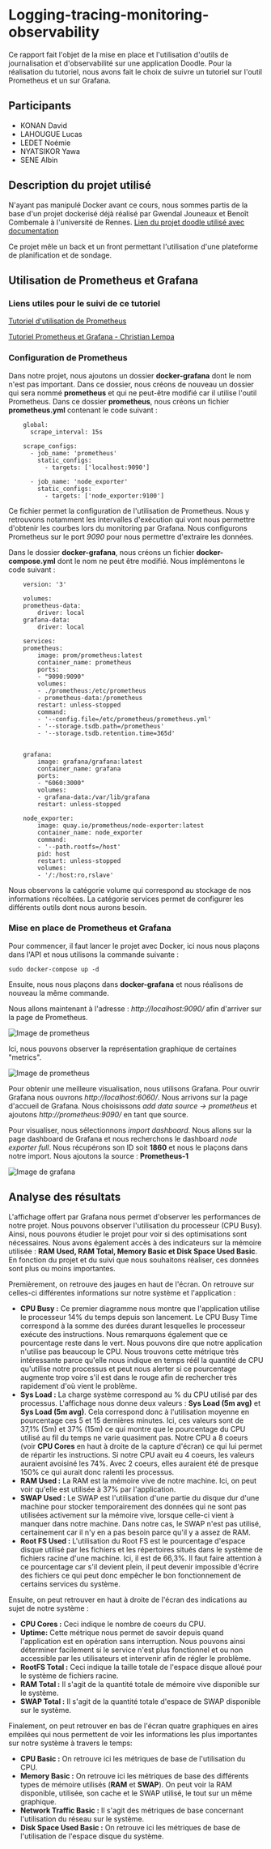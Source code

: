 # **Logging-tracing-monitoring-observability**

Ce rapport fait l'objet de la mise en place et l'utilisation d'outils de journalisation et d'observabilité sur une application Doodle. Pour la réalisation du tutoriel, nous avons fait le choix de suivre un tutoriel sur l'outil Prometheus et un sur Grafana.

## Participants
- KONAN David
- LAHOUGUE Lucas 
- LEDET Noémie 
- NYATSIKOR Yawa  
- SENE Albin 

 
## Description du projet utilisé

N'ayant pas manipulé Docker avant ce cours, nous sommes partis de la base d'un projet dockerisé déjà réalisé par Gwendal Jouneaux et Benoît Combemale à l'université de Rennes. 
[Lien du projet doodle utilisé avec documentation](https://github.com/nledet/DevOps)

Ce projet mêle un back et un front permettant l'utilisation d'une plateforme de planification et de sondage. 

## Utilisation de Prometheus et Grafana

### Liens utiles pour le suivi de ce tutoriel

[Tutoriel d'utilisation de Prometheus](https://prometheus.io/docs/prometheus/latest/getting_started/)

[Tutoriel Prometheus et Grafana - Christian Lempa](https://www.youtube.com/watch?v=9TJx7QTrTyo)

### Configuration de Prometheus 
Dans notre projet, nous ajoutons un dossier **docker-grafana** dont le nom n'est pas important. Dans ce dossier, nous créons de nouveau un dossier qui sera nommé **prometheus** et qui ne peut-être modifié car il utilise l'outil Prometheus. Dans ce dossier **prometheus**, nous créons un fichier **prometheus.yml** contenant le code suivant :

```
    global:
      scrape_interval: 15s 
    
    scrape_configs:
      - job_name: 'prometheus'
        static_configs:
          - targets: ['localhost:9090']

      - job_name: 'node_exporter'
        static_configs:
          - targets: ['node_exporter:9100']
```

Ce fichier permet la configuration de l'utilisation de Prometheus. Nous y retrouvons notamment les intervalles d'exécution qui vont nous permettre d'obtenir les courbes lors du monitoring par Grafana. Nous configurons Prometheus sur le port *9090* pour nous permettre d'extraire les données. 

Dans le dossier **docker-grafana**, nous créons un fichier **docker-compose.yml** dont le nom ne peut être modifié. Nous implémentons le code suivant :

```
    version: '3'

    volumes:
    prometheus-data:
        driver: local
    grafana-data:
        driver: local

    services:
    prometheus:
        image: prom/prometheus:latest
        container_name: prometheus
        ports:
        - "9090:9090"
        volumes:
        - ./prometheus:/etc/prometheus
        - prometheus-data:/prometheus
        restart: unless-stopped
        command:
        - '--config.file=/etc/prometheus/prometheus.yml'
        - '--storage.tsdb.path=/prometheus'
        - '--storage.tsdb.retention.time=365d'


    grafana:
        image: grafana/grafana:latest
        container_name: grafana
        ports:
        - "6060:3000"
        volumes:
        - grafana-data:/var/lib/grafana
        restart: unless-stopped

    node_exporter:
        image: quay.io/prometheus/node-exporter:latest
        container_name: node_exporter
        command:
        - '--path.rootfs=/host'
        pid: host
        restart: unless-stopped
        volumes:
        - '/:/host:ro,rslave'
```

Nous observons la catégorie volume qui correspond au stockage de nos informations récoltées. La catégorie services permet de configurer les différents outils dont nous aurons besoin. 

### Mise en place de Prometheus et Grafana
Pour commencer, il faut lancer le projet avec Docker, ici nous nous plaçons dans l'API et nous utilisons la commande suivante : 

`sudo docker-compose up -d`

Ensuite, nous nous plaçons dans **docker-grafana** et nous réalisons de nouveau la même commande. 

Nous allons maintenant à l'adresse : *http://localhost:9090/* afin d'arriver sur la page de Prometheus. 

![Image de prometheus](prometheus.png)

Ici, nous pouvons observer la représentation graphique de certaines "metrics". 

![Image de prometheus](pro.png)

Pour obtenir une meilleure visualisation, nous utilisons Grafana. Pour ouvrir Grafana nous ouvrons *http://localhost:6060/*. Nous arrivons sur la page d'accueil de Grafana. Nous choisissons *add data source -> prometheus* et ajoutons *http://prometheus:9090/* en tant que source. 

Pour visualiser, nous sélectionnons *import dashboard*. Nous allons sur la page dashboard de Grafana et nous recherchons le dashboard *node exporter full*. Nous récupérons son ID soit **1860** et nous le plaçons dans notre import. Nous ajoutons la source : **Prometheus-1** 

![Image de grafana](grafana.png)

## Analyse des résultats

L'affichage offert par Grafana nous permet d'observer les performances de notre projet. Nous pouvons observer l'utilisation du processeur (CPU Busy). Ainsi, nous pouvons étudier le projet pour voir si des optimisations sont nécessaires. Nous avons également accès à des indicateurs sur la mémoire utilisée : **RAM Used, RAM Total, Memory Basic et Disk Space Used Basic**. En fonction du projet et du suivi que nous souhaitons réaliser, ces données sont plus ou moins importantes.

Premièrement, on retrouve des jauges en haut de l'écran. On retrouve sur celles-ci différentes informations sur notre système et l'application :

- **CPU Busy :** Ce premier diagramme nous montre que l'application utilise le processeur 14% du temps depuis son lancement. Le CPU Busy Time correspond à la somme des durées durant lesquelles le processeur exécute des instructions. Nous remarquons également que ce pourcentage reste dans le vert. Nous pouvons dire que notre application n'utilise pas beaucoup le CPU. Nous trouvons cette métrique  très intéressante parce qu'elle nous indique en temps réél la quantité de CPU qu'utilise notre processus et peut nous alerter si ce pourcentage augmente trop voire s'il est dans le rouge afin de rechercher très rapidement d'où vient le problème.
- **Sys Load :** La charge système correspond au % du CPU utilisé par des processus. L'affichage nous donne deux valeurs : **Sys Load (5m avg)** et **Sys Load (5m avg)**. Cela correspond donc à l'utilisation moyenne en pourcentage ces 5 et 15 dernières minutes. Ici, ces valeurs sont de 37,1% (5m) et 37% (15m) ce qui montre que le pourcentage du CPU utilisé au fil du temps ne varie quasiment pas. Notre CPU a 8 coeurs (voir **CPU Cores** en haut à droite de la capture d'écran) ce qui lui permet de répartir les instructions. Si notre CPU avait eu 4 coeurs, les valeurs auraient avoisiné les 74%. Avec 2 coeurs, elles auraient été de presque 150% ce qui aurait donc ralenti les processus.
- **RAM Used :** La RAM est la mémoire vive de notre machine. Ici, on peut voir qu'elle est utilisée à 37% par l'application.
- **SWAP Used :** Le SWAP est l'utilisation d'une partie du disque dur d'une machine pour stocker temporairement des données qui ne sont pas utilisées activement sur la mémoire vive, lorsque celle-ci vient à manquer dans notre machine. Dans notre cas, le SWAP n'est pas utilisé, certainement car il n'y en a pas besoin parce qu'il y a assez de RAM. 
- **Root FS Used :** L'utilisation du Root FS est le pourcentage d'espace disque utilisé par les fichiers et les répertoires situés dans le système de fichiers racine d'une machine. Ici, il est de 66,3%. Il faut faire attention à ce pourcentage car s'il devient plein, il peut devenir impossible d'écrire des fichiers ce qui peut donc empêcher le bon fonctionnement de certains services du système.

Ensuite, on peut retrouver en haut à droite de l'écran des indications au sujet de notre système :

- **CPU Cores :** Ceci indique le nombre de coeurs du CPU.
- **Uptime:** Cette métrique nous permet de savoir depuis quand l'application est en opération sans interruption. Nous pouvons ainsi déterminer facilement si le service n'est plus fonctionnel et ou non accessible par les utilisateurs et intervenir afin de régler le problème.
- **RootFS Total :** Ceci indique la taille totale de l'espace disque alloué pour le système de fichiers racine.
- **RAM Total :** Il s'agit de la quantité totale de mémoire vive disponible sur le système.
- **SWAP Total :** Il s'agit de la quantité totale d'espace de SWAP disponible sur le système.

Finalement, on peut retrouver en bas de l'écran quatre graphiques en aires empilées qui nous permettent de voir les informations les plus importantes sur notre système à travers le temps:

- **CPU Basic :** On retrouve ici les métriques de base de l'utilisation du CPU.
- **Memory Basic :** On retrouve ici les métriques de base des différents types de mémoire utilisés (**RAM** et **SWAP**). On peut voir la RAM disponible, utilisée, son cache et le SWAP utilisé, le tout sur un même graphique.
- **Network Traffic Basic :** Il s'agit des métriques de base concernant l'utilisation du réseau sur le système.
- **Disk Space Used Basic :** On retrouve ici les métriques de base de l'utilisation de l'espace disque du système.
